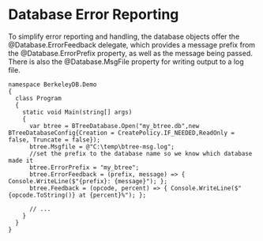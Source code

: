 # Database Error Reporting
To simplify error reporting and handling, the database objects offer the @Database.ErrorFeedback delegate, which provides a message prefix from the @Database.ErrorPrefix property, as well as the message being passed. There is also the @Database.MsgFile property for writing output to a log file.

```
namespace BerkeleyDB.Demo
{
  class Program
  {
    static void Main(string[] args)
    {
      var btree = BTreeDatabase.Open("my_btree.db",new BTreeDatabaseConfig{Creation = CreatePolicy.IF_NEEDED,ReadOnly = false, Truncate = false});
      btree.Msgfile = @"C:\temp\btree-msg.log";
      //set the prefix to the database name so we know which database made it
      btree.ErrorPrefix = "my_btree";
      btree.ErrorFeedback = (prefix, message) => { Console.WriteLine($"{prefix}: {message}"); };
      btree.Feedback = (opcode, percent) => { Console.WriteLine($"{opcode.ToString()} at {percent}%"); };
      
      // ...
    }
  }
}
```
